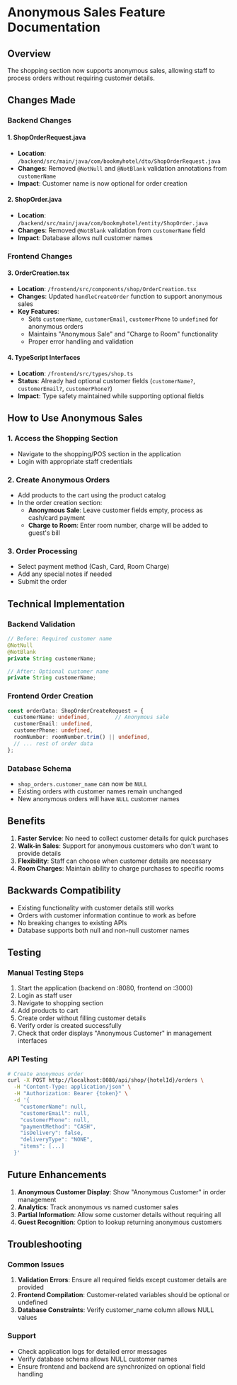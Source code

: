 # Anonymous Sales Feature Documentation

## Overview
The shopping section now supports anonymous sales, allowing staff to process orders without requiring customer details.

## Changes Made

### Backend Changes

#### 1. ShopOrderRequest.java
- **Location**: `/backend/src/main/java/com/bookmyhotel/dto/ShopOrderRequest.java`
- **Changes**: Removed `@NotNull` and `@NotBlank` validation annotations from `customerName`
- **Impact**: Customer name is now optional for order creation

#### 2. ShopOrder.java
- **Location**: `/backend/src/main/java/com/bookmyhotel/entity/ShopOrder.java`
- **Changes**: Removed `@NotBlank` validation from `customerName` field
- **Impact**: Database allows null customer names

### Frontend Changes

#### 3. OrderCreation.tsx
- **Location**: `/frontend/src/components/shop/OrderCreation.tsx`
- **Changes**: Updated `handleCreateOrder` function to support anonymous sales
- **Key Features**:
  - Sets `customerName`, `customerEmail`, `customerPhone` to `undefined` for anonymous orders
  - Maintains "Anonymous Sale" and "Charge to Room" functionality
  - Proper error handling and validation

#### 4. TypeScript Interfaces
- **Location**: `/frontend/src/types/shop.ts`
- **Status**: Already had optional customer fields (`customerName?`, `customerEmail?`, `customerPhone?`)
- **Impact**: Type safety maintained while supporting optional fields

## How to Use Anonymous Sales

### 1. Access the Shopping Section
- Navigate to the shopping/POS section in the application
- Login with appropriate staff credentials

### 2. Create Anonymous Orders
- Add products to the cart using the product catalog
- In the order creation section:
  - **Anonymous Sale**: Leave customer fields empty, process as cash/card payment
  - **Charge to Room**: Enter room number, charge will be added to guest's bill

### 3. Order Processing
- Select payment method (Cash, Card, Room Charge)
- Add any special notes if needed
- Submit the order

## Technical Implementation

### Backend Validation
```java
// Before: Required customer name
@NotNull
@NotBlank
private String customerName;

// After: Optional customer name
private String customerName;
```

### Frontend Order Creation
```typescript
const orderData: ShopOrderCreateRequest = {
  customerName: undefined,        // Anonymous sale
  customerEmail: undefined,
  customerPhone: undefined,
  roomNumber: roomNumber.trim() || undefined,
  // ... rest of order data
};
```

### Database Schema
- `shop_orders.customer_name` can now be `NULL`
- Existing orders with customer names remain unchanged
- New anonymous orders will have `NULL` customer names

## Benefits

1. **Faster Service**: No need to collect customer details for quick purchases
2. **Walk-in Sales**: Support for anonymous customers who don't want to provide details
3. **Flexibility**: Staff can choose when customer details are necessary
4. **Room Charges**: Maintain ability to charge purchases to specific rooms

## Backwards Compatibility

- Existing functionality with customer details still works
- Orders with customer information continue to work as before
- No breaking changes to existing APIs
- Database supports both null and non-null customer names

## Testing

### Manual Testing Steps
1. Start the application (backend on :8080, frontend on :3000)
2. Login as staff user
3. Navigate to shopping section
4. Add products to cart
5. Create order without filling customer details
6. Verify order is created successfully
7. Check that order displays "Anonymous Customer" in management interfaces

### API Testing
```bash
# Create anonymous order
curl -X POST http://localhost:8080/api/shop/{hotelId}/orders \
  -H "Content-Type: application/json" \
  -H "Authorization: Bearer {token}" \
  -d '{
    "customerName": null,
    "customerEmail": null,
    "customerPhone": null,
    "paymentMethod": "CASH",
    "isDelivery": false,
    "deliveryType": "NONE",
    "items": [...]
  }'
```

## Future Enhancements

1. **Anonymous Customer Display**: Show "Anonymous Customer" in order management
2. **Analytics**: Track anonymous vs named customer sales
3. **Partial Information**: Allow some customer details without requiring all
4. **Guest Recognition**: Option to lookup returning anonymous customers

## Troubleshooting

### Common Issues
1. **Validation Errors**: Ensure all required fields except customer details are provided
2. **Frontend Compilation**: Customer-related variables should be optional or undefined
3. **Database Constraints**: Verify customer_name column allows NULL values

### Support
- Check application logs for detailed error messages
- Verify database schema allows NULL customer names
- Ensure frontend and backend are synchronized on optional field handling
